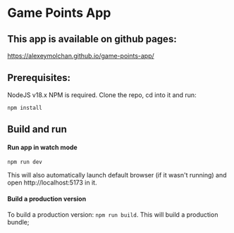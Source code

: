 # Game Points App

## This app is available on github pages:

https://alexeymolchan.github.io/game-points-app/

## Prerequisites:

NodeJS v18.x
NPM is required.
Clone the repo, cd into it and run:

`npm install`

## Build and run

#### Run app in watch mode

`npm run dev`

This will also automatically launch default browser (if it wasn't running) and open http://localhost:5173 in it.

#### Build a production version

To build a production version: `npm run build`. This will build a production bundle;

